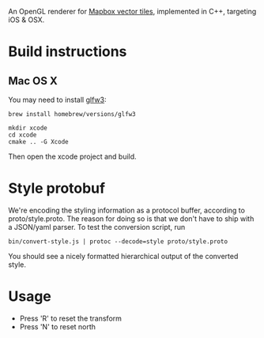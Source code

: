 An OpenGL renderer for [Mapbox vector tiles](https://www.mapbox.com/blog/vector-tiles),
implemented in C++, targeting iOS & OSX.

# Build instructions

## Mac OS X

You may need to install [glfw3](http://www.glfw.org/docs/latest/):

```
brew install homebrew/versions/glfw3
```

```
mkdir xcode
cd xcode
cmake .. -G Xcode
```

Then open the xcode project and build.


# Style protobuf

We're encoding the styling information as a protocol buffer, according to
proto/style.proto. The reason for doing so is that we don't have to ship with a
JSON/yaml parser. To test the conversion script, run

```
bin/convert-style.js | protoc --decode=style proto/style.proto
```

You should see a nicely formatted hierarchical output of the converted style.


# Usage

- Press 'R' to reset the transform
- Press 'N' to reset north
